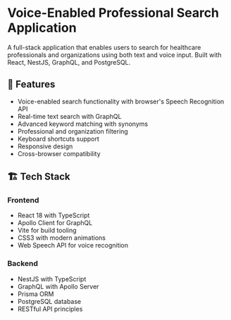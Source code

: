 # Voice-Enabled Professional Search Application

A full-stack application that enables users to search for healthcare professionals and organizations using both text and voice input. Built with React, NestJS, GraphQL, and PostgreSQL.

## 🌟 Features

- Voice-enabled search functionality with browser's Speech Recognition API
- Real-time text search with GraphQL
- Advanced keyword matching with synonyms
- Professional and organization filtering
- Keyboard shortcuts support
- Responsive design
- Cross-browser compatibility

## 🏗 Tech Stack

### Frontend

- React 18 with TypeScript
- Apollo Client for GraphQL
- Vite for build tooling
- CSS3 with modern animations
- Web Speech API for voice recognition

### Backend

- NestJS with TypeScript
- GraphQL with Apollo Server
- Prisma ORM
- PostgreSQL database
- RESTful API principles
